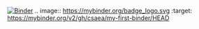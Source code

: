 [![Binder](https://mybinder.org/badge_logo.svg)](https://mybinder.org/v2/gh/csaea/my-first-binder/HEAD)
.. image:: https://mybinder.org/badge_logo.svg
 :target: https://mybinder.org/v2/gh/csaea/my-first-binder/HEAD
 
